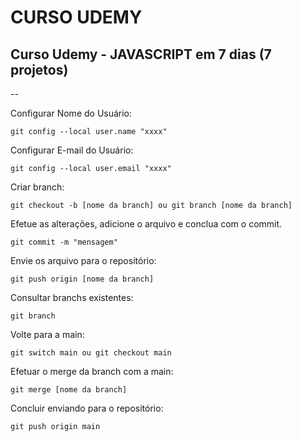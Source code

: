 # CURSO UDEMY

<h2>Curso Udemy - JAVASCRIPT em 7 dias (7 projetos)</h2>

--

Configurar Nome do Usuário:
```
git config --local user.name "xxxx"
```

Configurar E-mail do Usuário:
```
git config --local user.email "xxxx"
```

Criar branch:
```
git checkout -b [nome da branch] ou git branch [nome da branch]
```

Efetue as alterações, adicione o arquivo e conclua com o commit.
```
git commit -m "mensagem"
```

Envie os arquivo para o repositório:
```
git push origin [nome da branch]
```

Consultar branchs existentes:
```
git branch
```

Volte para a main:
```
git switch main ou git checkout main
```

Efetuar o merge da branch com a main:
```
git merge [nome da branch]
```

Concluir enviando para o repositório:
```
git push origin main
```

